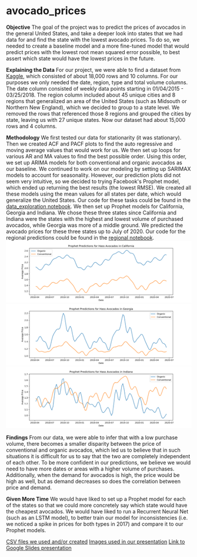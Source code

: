 # avocado_prices

**Objective**
The goal of the project was to predict the prices of avocados in the general United States, and take a deeper look into states that we had data for and find the state with the lowest avocado prices. To do so, we needed to create a baseline model and a more fine-tuned model that would predict prices with the lowest root mean squared error possible, to best assert which state would have the lowest prices in the future. 

**Explaining the Data**
For our project, we were able to find a dataset from [Kaggle](https://www.kaggle.com/neuromusic/avocado-prices), which consisted of about 18,000 rows and 10 columns. For our purposes we only needed the date, region, type and total volume columns. The date column consisted of weekly data points starting in 01/04/2015 - 03/25/2018. The region column included about 45 unique cities and 8 regions that generalized an area of the United States (such as Midsouth or Northern New England), which we decided to group to a state level. We removed the rows that referenced those 8 regions and grouped the cities by state, leaving us with 27 unique states. Now our dataset had about 15,000 rows and 4 columns.

**Methodology**
We first tested our data for stationarity (it was stationary). Then we created ACF and PACF plots to find the auto regressive and moving average values that would work for us. We then set up loops for various AR and MA values to find the best possible order. Using this order, we set up ARIMA models for both conventional and organic avocados as our baseline. We continued to work on our modeling by setting up SARIMAX models to account for seasonality. However, our prediction plots did not seem very intuitive, so we decided to trying Facebook's Prophet model, which ended up returning the best results (the lowest RMSE). We created all these models using the mean values for all states per date, which would generalize the United States. Our code for these tasks could be found in the [data_exploration notebook](data_exploration.ipynb).
We then set up Prophet models for California, Georgia and Indiana. We chose these three states since California and Indiana were the states with the highest and lowest volume of purchased avocados, while Georgia was more of a middle ground. We predicted the avocado prices for these three states up to July of 2020. Our code for the regional predictions could be found in the [regional notebook](regional.ipynb).
![California's predictions](Images/predictions_ca.png)
![Georgia's predictions](Images/predictions_ga.png)
![Indiana's predictions](Images/predictions_in.png)

**Findings**
From our data, we were able to infer that with a low purchase volume, there becomes a smaller disparity between the price of conventional and organic avocados, which led us to believe that in such situations it is difficult for us to say that the two are completely independent of each other. To be more confident in our predictions, we believe we would need to have more dates or areas with a higher volume of purchases. Additionally, when the demand for avocados is high, the price would be high as well, but as demand decreases so does the correlation between price and demand.

**Given More Time**
We would have liked to set up a Prophet model for each of the states so that we could more concretely say which state would have the cheapest avocados. We would have liked to run a Recurrent Neural Net (such as an LSTM model), to better train our model for inconsistencies (i.e. we noticed a spike in prices for both types in 2017) and compare it to our Prophet models.

[CSV files we used and/or created](csv_files)
[Images used in our presentation](Images)
[Link to Google Slides presentation](https://docs.google.com/presentation/d/1agMnZlSJ_Yi2I5V7aAK3pCDMi5aqE0XjpWvwhwsB0iI/edit?ts=5eea2515#slide=id.g54dda1946d_6_358)
